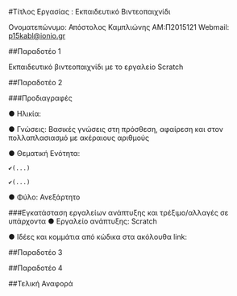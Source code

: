 #Τίτλος Εργασίας : Εκπαιδευτικό Βιντεοπαιχνίδι

Ονοματεπώνυμο: Απόστολος Καμπλιώνης ΑΜ:Π2015121 Webmail: p15kabl@ionio.gr

##Παραδοτέο 1

Εκπαιδευτικό βιντεοπαιχνίδι με το εργαλείο Scratch

##Παραδοτέο 2

###Προδιαγραφές

 ● Ηλικία:
 
 ● Γνώσεις: Βασικές γνώσεις στη πρόσθεση, αφαίρεση και στον πολλαπλασιασμό με ακέραιους αριθμούς
 
 ● Θεματική Ενότητα:
         
    ✔(...)
   
    ✔(...)
  
 ● Φύλο: Ανεξάρτητο
 
###Εγκατάσταση εργαλείων ανάπτυξης και τρέξιμο/αλλαγές σε υπάρχοντα
 ● Εργαλείο ανάπτυξης: Scratch

 ● Ιδέες και κομμάτια από κώδικα στα ακόλουθα link:

##Παραδοτέο 3

##Παραδοτέο 4

##Τελική Αναφορά
